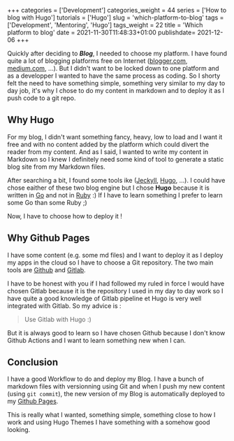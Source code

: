 +++
categories = ['Development']
categories_weight = 44
series = ['How to blog with Hugo']
tutorials = ['Hugo']
slug = 'which-platform-to-blog'
tags = ['Development', 'Mentoring', 'Hugo']
tags_weight = 22
title = 'Which platform to blog'
date = 2021-11-30T11:48:33+01:00
publishdate= 2021-12-06
+++

Quickly after deciding to ***Blog***, I needed to choose my platform. I have found quite a lot of blogging platforms free on Internet ([blogger.com](https://www.blogger.com/), [medium.com](https://medium.com/), ...). But I didn't want to be locked down to one platform and as a developper I wanted to have the same process as coding. So I shorty felt the need to have something simple, something very similar to my day to day job, it's why I chose to do my content in markdown and to deploy it as I push code to a git repo.

## Why Hugo

For my blog, I didn't want something fancy, heavy, low to load and I want it free and with no content added by the platform which could divert the reader from my content. And as I said, I wanted to write my content in Markdown so I knew I definitely need some kind of tool to generate a static blog site from my Markdown files.

After searching a bit, I found some tools ike ([Jeckyll](https://jekyllrb.com/), [Hugo](https://gohugo.io/), ...). I could have chose eaither of these two blog engine but I chose **Hugo** because it is written in [Go](https://go.dev/) and not in [Ruby](https://www.ruby-lang.org/en/) :) If I have to learn something I prefer to learn some Go than some Ruby ;)

Now, I have to choose how to deploy it !

## Why Github Pages

I have some content (e.g. some md files) and I want to deploy it as I deploy my apps in the cloud so I have to choose a Git repository. The two main tools are [Github](https://github.com/) and [Gitlab](https://gitlab.com/).

I have to be honest with you if I had followed my ruled in force I would have chosen Gitlab because it is the repository I used in my day to day work so I have quite a good knowledge of Gitlab pipeline et Hugo is very well integrated with Gitlab. So my advice is :
> Use Gitlab with Hugo :)

But it is always good to learn so I have chosen Github because I don't know Github Actions and I want to learn something new when I can.

## Conclusion

I have a good Workflow to do and deploy my Blog. I have a bunch of markdown files with versionning using Git and when I push my new content (using `git commit`), the new version of my Blog is automatically deployed to my [Github Pages](https://hervedarritchon.github.io).

This is really what I wanted, something simple, something close to how I work and using Hugo Themes I have something with a somehow good looking. 